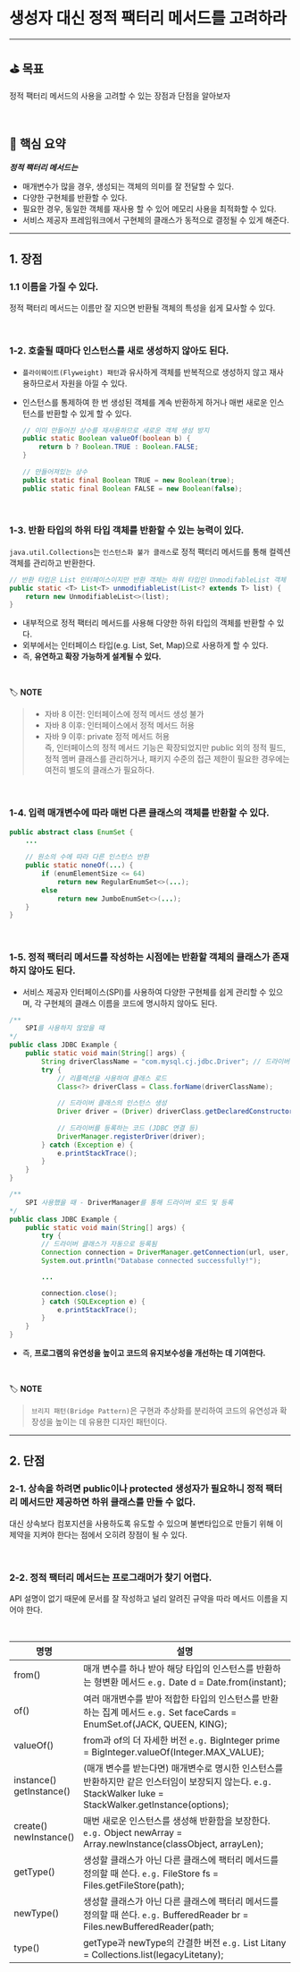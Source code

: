 # 생성자 대신 정적 팩터리 메서드를 고려하라

---

## ⛳️ 목표

정적 팩터리 메서드의 사용을 고려할 수 있는 장점과 단점을 알아보자

<br>

## 📄 핵심 요약

***정적 팩터리 메서드는***

- 매개변수가 많을 경우, 생성되는 객체의 의미를 잘 전달할 수 있다.
- 다양한 구현체를 반환할 수 있다.
- 필요한 경우, 동일한 객체를 재사용 할 수 있어 메모리 사용을 최적화할 수 있다.
- 서비스 제공자 프레임워크에서 구현체의 클래스가 동적으로 결정될 수 있게 해준다.

***

## 1. 장점

### 1.1 이름을 가질 수 있다.

   정적 팩터리 메서드는 이름만 잘 지으면 반환될 객체의 특성을 쉽게 묘사할 수 있다.  

<br>

### 1-2. 호출될 때마다 인스턴스를 새로 생성하지 않아도 된다.
- `플라이웨이트(Flyweight) 패턴`과 유사하게 객체를 반복적으로 생성하지 않고 재사용하므로서 자원을 아낄 수 있다.
- 인스턴스를 통제하여 한 번 생성된 객체를 계속 반환하게 하거나 매번 새로운 인스턴스를 반환할 수 있게 할 수 있다.

  ```java
  // 이미 만들어진 상수를 재사용하므로 새로운 객체 생성 방지
  public static Boolean valueOf(boolean b) {
      return b ? Boolean.TRUE : Boolean.FALSE;
  }
    
  // 만들어져있는 상수
  public static final Boolean TRUE = new Boolean(true);
  public static final Boolean FALSE = new Boolean(false);
  ```

<br>

### 1-3. 반환 타입의 하위 타입 객체를 반환할 수 있는 능력이 있다.

`java.util.Collections`는 `인스턴스화 불가 클래스`로 정적 팩터리 메서드를 통해 컬렉션 객체를 관리하고 반환한다.

```java
// 반환 타입은 List 인터페이스이지만 반환 객체는 하위 타입인 UnmodifableList 객체
public static <T> List<T> unmodifiableList(List<? extends T> list) {
    return new UnmodifiableList<>(list);
}
```

- 내부적으로 정적 팩터리 메서드를 사용해 다양한 하위 타입의 객체를 반환할 수 있다.
- 외부에서는 인터페이스 타입(e.g. List, Set, Map)으로 사용하게 할 수 있다.
- 즉, **유연하고 확장 가능하게 설계될 수 있다.**

<br>

🏷️ **NOTE**
> * 자바 8 이전: 인터페이스에 정적 메서드 생성 불가  
> * 자바 8 이후: 인터페이스에서 정적 메서드 허용  
> * 자바 9 이후: private 정적 메서드 허용  
즉, 인터페이스의 정적 메서드 기능은 확장되었지만 public 외의 정적 필드, 정적 멤버 클래스를 관리하거나, 패키지 수준의 접근 제한이 필요한 경우에는 여전히 별도의 클래스가 필요하다.

<br>

### 1-4. 입력 매개변수에 따라 매번 다른 클래스의 객체를 반환할 수 있다.

```java
public abstract class EnumSet { 
    ...
    
    // 원소의 수에 따라 다른 인스턴스 반환
    public static noneOf(...) {
        if (enumElementSize <= 64)
            return new RegularEnumSet<>(...);  
        else
            return new JumboEnumSet<>(...);
    }
}
```

<br>

### 1-5. 정적 팩터리 메서드를 작성하는 시점에는 반환할 객체의 클래스가 존재하지 않아도 된다.
- 서비스 제공자 인터페이스(SPI)를 사용하여 다양한 구현체를 쉽게 관리할 수 있으며, 각 구현체의 클래스 이름을 코드에 명시하지 않아도 된다.

```java
/**
    SPI를 사용하지 않았을 때
*/
public class JDBC Example {
    public static void main(String[] args) {
        String driverClassName = "com.mysql.cj.jdbc.Driver"; // 드라이버 클래스 이름
        try {
            // 리플렉션을 사용하여 클래스 로드
            Class<?> driverClass = Class.forName(driverClassName);
            
            // 드라이버 클래스의 인스턴스 생성
            Driver driver = (Driver) driverClass.getDeclaredConstructor().newInstance();
            
            // 드라이버를 등록하는 코드 (JDBC 연결 등)
            DriverManager.registerDriver(driver);
        } catch (Exception e) {
            e.printStackTrace();
        }
    }
}

/**
    SPI 사용했을 때 - DriverManager를 통해 드라이버 로드 및 등록
*/
public class JDBC Example {
    public static void main(String[] args) {
        try {
        // 드라이버 클래스가 자동으로 등록됨
        Connection connection = DriverManager.getConnection(url, user, password);
        System.out.println("Database connected successfully!");

        ...

        connection.close();
        } catch (SQLException e) {
            e.printStackTrace();
        }
    }
}
```

- 즉, **프로그램의 유연성을 높이고 코드의 유지보수성을 개선하는 데 기여한다.**

<br>

🏷️ **NOTE**
> `브리지 패턴(Bridge Pattern)`은 구현과 추상화를 분리하여 코드의 유연성과 확장성을 높이는 데 유용한 디자인 패턴이다.


***

## 2. 단점

### 2-1. 상속을 하려면 public이나 protected 생성자가 필요하니 정적 팩터리 메서드만 제공하면 하위 클래스를 만들 수 없다.

대신 상속보다 컴포지션을 사용하도록 유도할 수 있으며 불변타입으로 만들기 위해 이 제약을 지켜야 한다는 점에서 오히려 장점이 될 수 있다.  

<br>

### 2-2. 정적 팩터리 메서드는 프로그래머가 찾기 어렵다.

API 설명이 없기 때문에 문서를 잘 작성하고 널리 알려진 규약을 따라 메서드 이름을 지어야 한다.  

<br>

| 명명                                                                | 설명                                                                                                                 |
   |-------------------------------------------------------------------|--------------------------------------------------------------------------------------------------------------------|
| from()                                                            | 매개 변수를 하나 받아 해당 타입의 인스턴스를 반환하는 형변환 메서드 `e.g.` Date d = Date.from(instant);                                         |
| of()                                                              | 여러 매개변수를 받아 적합한 타입의 인스턴스를 반환하는 집계 메서드 `e.g.` Set<Rank> faceCards = EnumSet.of(JACK, QUEEN, KING);                  |
| valueOf()                                                         | from과 of의 더 자세한 버전 `e.g.` BigInteger prime = BigInteger.valueOf(Integer.MAX_VALUE);                                |
| instance()<br>getInstance()                                       | (매개 변수를 받는다면) 매개변수로 명시한 인스턴스를 반환하지만 같은 인스터임이 보장되지 않는다. `e.g.` StackWalker luke = StackWalker.getInstance(options); |
| create()<br>newInstance()                                                     | 매번 새로운 인스턴스를 생성해 반환함을 보장한다. `e.g.` Object newArray = Array.newInstance(classObject, arrayLen);                     |
| getType()                                                         | 생성할 클래스가 아닌 다른 클래스에 팩터리 메서드를 정의할 때 쓴다. `e.g.` FileStore fs = Files.getFileStore(path);                             |
| newType()                                                         | 생성할 클래스가 아닌 다른 클래스에 팩터리 메서드를 정의할 때 쓴다. `e.g.` BufferedReader br = Files.newBufferedReader(path;                    |
| type()                                                            | getType과 newType의 간결한 버전                                                                                           `e.g.` List<Complaint> Litany = Collections.list(legacyLitetany); |